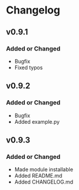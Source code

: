 # Changelog

## v0.9.1
### Added or Changed
- Bugfix
- Fixed typos

## v0.9.2
### Added or Changed
- Bugfix
- Added example.py

## v0.9.3
### Added or Changed
- Made module installable
- Added README.md
- Added CHANGELOG.md
